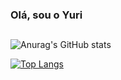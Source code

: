 ### Olá, sou o Yuri 
##

![Anurag's GitHub stats](https://github-readme-stats.vercel.app/api?username=yuri-barbosa21&show_icons=true&theme=tokyonight)

[![Top Langs](https://github-readme-stats.vercel.app/api/top-langs/?username=yuri-barbosa21&layout=compact)](https://github.com/yuri-barbosa21/github-readme-stats)
